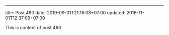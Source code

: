 ---
title: Post 460
date: 2019-09-01T21:16:08+07:00
updated: 2016-11-01T12:37:09+07:00

This is content of post 460